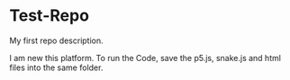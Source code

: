 # Test-Repo
My first repo description.

I am new this platform.
To run the Code, save the p5.js, snake.js and html files into the same folder.
